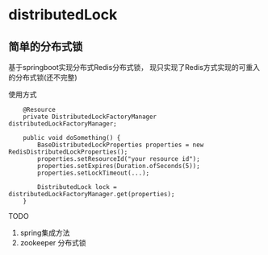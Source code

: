 # distributedLock
## 简单的分布式锁
基于springboot实现分布式Redis分布式锁，
现只实现了Redis方式实现的可重入的分布式锁(还不完整)

使用方式
```
    @Resource
    private DistributedLockFactoryManager distributedLockFactoryManager;
    
    public void doSomething() {
        BaseDistributedLockProperties properties = new RedisDistributedLockProperties();
        properties.setResourceId("your resource id");
        properties.setExpires(Duration.ofSeconds(5));
        properties.setLockTimeout(...);
    
        DistributedLock lock = distributedLockFactoryManager.get(properties);
    }
```

TODO

1. spring集成方法
2. zookeeper 分布式锁